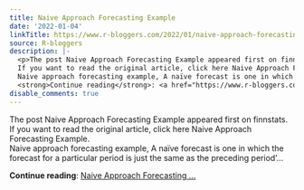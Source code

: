 ```yaml
---
title: Naive Approach Forecasting Example
date: '2022-01-04'
linkTitle: https://www.r-bloggers.com/2022/01/naive-approach-forecasting-example/
source: R-bloggers
description: |-
  <p>The post Naive Approach Forecasting Example appeared first on finnstats.<br />
  If you want to read the original article, click here Naive Approach Forecasting Example.<br />
  Naive approach forecasting example, A naïve forecast is one in which the forecast for a particular period is just the same as the preceding period’...</p>
  <strong>Continue reading</strong>: <a href="https://www.r-bloggers.com/2022/01/naive-approach-forecasting-example/">Naive Approach Forecasting ...
disable_comments: true
---
```

<p>The post Naive Approach Forecasting Example appeared first on finnstats.<br />
If you want to read the original article, click here Naive Approach Forecasting Example.<br />
Naive approach forecasting example, A naïve forecast is one in which the forecast for a particular period is just the same as the preceding period’...</p>
<strong>Continue reading</strong>: <a href="https://www.r-bloggers.com/2022/01/naive-approach-forecasting-example/">Naive Approach Forecasting ...
